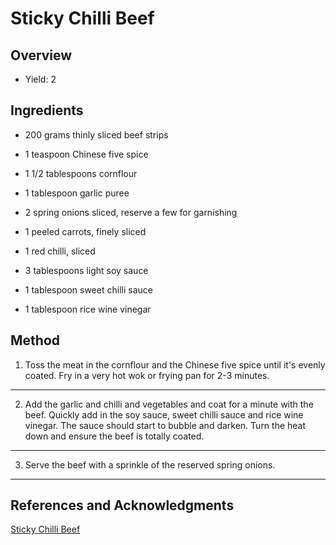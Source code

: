 # Sticky Chilli Beef

## Overview

- Yield: 2

## Ingredients

- 200 grams thinly sliced beef strips

- 1 teaspoon Chinese five spice

- 1 1/2 tablespoons cornflour

- 1 tablespoon garlic puree

- 2 spring onions sliced, reserve a few for garnishing

- 1 peeled carrots, finely sliced

- 1 red chilli, sliced

- 3 tablespoons light soy sauce

- 1 tablespoon sweet chilli sauce

- 1 tablespoon rice wine vinegar

## Method

1. Toss the meat in the cornflour and the Chinese five spice until it's evenly coated. Fry in a very hot wok or frying pan for 2-3 minutes.
---

2. Add the garlic and chilli and vegetables and coat for a minute with the beef. Quickly add in the soy sauce, sweet chilli sauce and rice wine vinegar. The sauce should start to bubble and darken. Turn the heat down and ensure the beef is totally coated.
---

3. Serve the beef with a sprinkle of the reserved spring onions.
---

## References and Acknowledgments

[Sticky Chilli Beef](https://www.tastemade.co.uk/videos/sticky-chilli-beef)
